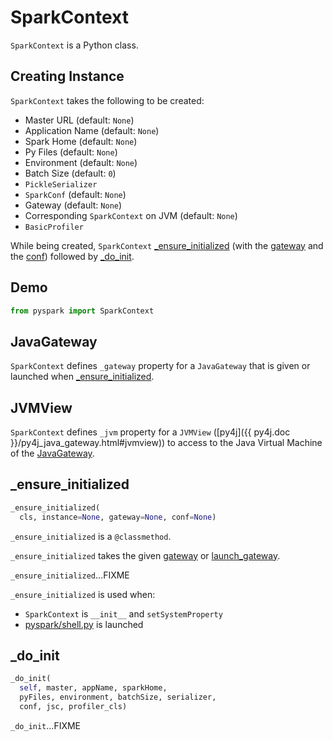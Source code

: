 # SparkContext

`SparkContext` is a Python class.

## Creating Instance

`SparkContext` takes the following to be created:

* <span id="master"> Master URL (default: `None`)
* <span id="appName"> Application Name (default: `None`)
* <span id="sparkHome"> Spark Home (default: `None`)
* <span id="pyFiles"> Py Files (default: `None`)
* <span id="environment"> Environment (default: `None`)
* <span id="batchSize"> Batch Size (default: `0`)
* <span id="serializer"> `PickleSerializer`
* <span id="conf"> `SparkConf` (default: `None`)
* <span id="gateway"> Gateway (default: `None`)
* <span id="jsc"> Corresponding `SparkContext` on JVM (default: `None`)
* <span id="profiler_cls"> `BasicProfiler`

While being created, `SparkContext` [_ensure_initialized](#_ensure_initialized) (with the [gateway](#gateway) and the [conf](#conf)) followed by [_do_init](#_do_init).

## Demo

```python
from pyspark import SparkContext
```

## <span id="_gateway"> JavaGateway

`SparkContext` defines `_gateway` property for a `JavaGateway` that is given or launched when [_ensure_initialized](#_ensure_initialized).

## <span id="_jvm"> JVMView

`SparkContext` defines `_jvm` property for a `JVMView` ([py4j]({{ py4j.doc }}/py4j_java_gateway.html#jvmview)) to access to the Java Virtual Machine of the [JavaGateway](#_gateway).

## <span id="_ensure_initialized"> _ensure_initialized

```python
_ensure_initialized(
  cls, instance=None, gateway=None, conf=None)
```

`_ensure_initialized` is a `@classmethod`.

`_ensure_initialized` takes the given [gateway](#gateway) or [launch_gateway](pyspark/java_gateway.md#launch_gateway).

`_ensure_initialized`...FIXME

`_ensure_initialized` is used when:

* `SparkContext` is `__init__` and `setSystemProperty`
* [pyspark/shell.py](shell.md) is launched

## <span id="_do_init"> _do_init

```python
_do_init(
  self, master, appName, sparkHome,
  pyFiles, environment, batchSize, serializer,
  conf, jsc, profiler_cls)
```

`_do_init`...FIXME
